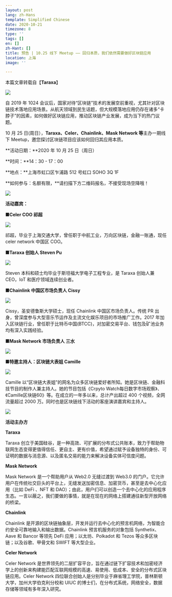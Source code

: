 ```yaml
---
layout: post
lang: zh-Hans
template: Simplified Chinese
date: 2020-10-21
timezone: 8
type: ''
tags: []
en: []
zh-Hant: []
title: 预告 | 10.25 线下 Meetup —— 回归本质，我们依然需要做好区块链应用
location: 上海
image: ''

---
```

本篇文章转载自【**Taraxa**】

![](https://mmbiz.qpic.cn/mmbiz_jpg/QpV1OYwdMHB5d8NIwWa911cIk4gPWMgHcsHsgbIia6llJicNdFFDiatzFZduYdDnWm5nIDsYZrabxNvP5glqHkmAQ/640?wx_fmt=jpeg&tp=webp&wxfrom=5&wx_lazy=1&wx_co=1)

自 2019 年 1024 会议后，国家对待“区块链”技术的发展空前重视，尤其针对区块链技术落地应用场景。从航天领域到民生话题，但大规模落地应用仍存在诸多“卡脖子”的因素，如何做好区块链应用，推动区块链产业发展，成为当下的热门议题。

10 月 25 日(周日），**Taraxa、Celer、Chainlink、Mask Network 等**主办一期线下 Meetup，邀您探讨区块链项目应该如何回归其应用本质。

\**活动日期：**2020 年 10 月 25 日（周日）

\**时间：**14：30 - 17：00

\**地点：**上海市虹口区乍浦路 512 号虹口 SOHO 3Q 1F

\**如何参与：名额有限，**请扫描下方二维码报名，不接受现场空降哦！

![](https://mmbiz.qpic.cn/mmbiz_png/PB5nx6mqL5GlKiaWduAn5qick5rBMeicLrtLKZu7YFZ4Ik8c2zwVGP7Q6OicRJpmMic0mynV7zbicvfqvoKcdZm9YzUg/640?wx_fmt=png&tp=webp&wxfrom=5&wx_lazy=1&wx_co=1)

**活动嘉宾：**

**■Celer COO 祁超**

![](https://mmbiz.qpic.cn/mmbiz_jpg/QpV1OYwdMHB5d8NIwWa911cIk4gPWMgHFonwdQWAvcqj9nJR2yTyIwekoY76WSXYnmpt5CBUxcAFcZwXUKsFUw/640?wx_fmt=jpeg&tp=webp&wxfrom=5&wx_lazy=1&wx_co=1)

祁超，毕业于上海交通大学，曾任职于中航工业，万向区块链，金融一账通，现任 celer network 中国区 COO。

**■Taraxa 创始人 Steven Pu**

![](https://mmbiz.qpic.cn/mmbiz_jpg/QpV1OYwdMHB5d8NIwWa911cIk4gPWMgHSHuYQepU4LhKHtjkTt9KZSGx0TKDYop5IdQklPLeQXzVnNMFCdu5Cw/640?wx_fmt=jpeg&tp=webp&wxfrom=5&wx_lazy=1&wx_co=1)

Steven 本科和硕士均毕业于斯坦福大学电子工程专业，是 Taraxa 创始人兼 CEO，IoT 和医疗领域连续创业者。

**■Chainlink 中国区市场负责人 Cissy**

![](https://mmbiz.qpic.cn/mmbiz_jpg/QpV1OYwdMHB5d8NIwWa911cIk4gPWMgHsZ6A24dnWcgbqYdcU3oOYkiaN7N26eHKMKhVJuPvXPeDurDVI3OpQMg/640?wx_fmt=jpeg&tp=webp&wxfrom=5&wx_lazy=1&wx_co=1)

Cissy，圣安德鲁斯大学硕士，现任 Chainlink 中国区市场负责人。传统 PR 出身，曾深度参与大型音乐节运作及主流文化娱乐项目的市场推广工作。2017 年加入区块链行业，曾任职于比特币中国(BTCC)，对加密交易平台、钱包及矿池业务均有深入实践经验。

**■Mask Network 市场负责人 三水**

![](https://mmbiz.qpic.cn/mmbiz_jpg/QpV1OYwdMHB5d8NIwWa911cIk4gPWMgHRTrJLkTcdzQ4kZkfDDfjFc8IqqZGs9mJiajHXqqBV83qwELbGRCkCLg/640?wx_fmt=jpeg&tp=webp&wxfrom=5&wx_lazy=1&wx_co=1)

**■特邀主持人：区块链大表姐 Camille**

![](https://mmbiz.qpic.cn/mmbiz_jpg/PB5nx6mqL5GlKiaWduAn5qick5rBMeicLrtXcdkdKZqEY0YURYK6hZEj5OzCIiaiaMbnZHdm2ibIxuTmEtu4Z9C0osQA/640?wx_fmt=jpeg&tp=webp&wxfrom=5&wx_lazy=1&wx_co=1)

Camille 以“区块链大表姐”的网名为众多区块链爱好者所知。她是区块链、金融科技节目的制作人兼主持人。她的节目包括《Crpyto Watch每日数字市场观察》、《Camille区块链60》等。在成立的一年多以来，总计产出超过 400 个视频，全网流量超过 2000 万。同时也是区块链线下活动的客座演讲嘉宾和主持人。

![](https://mmbiz.qpic.cn/mmbiz_gif/PB5nx6mqL5GlKiaWduAn5qick5rBMeicLrt2c8RwRyMGXJRPhgCZo3ZNKQQEAEBh0EMpv151HmFS7ibtoZxnql0Hfg/640?wx_fmt=gif&tp=webp&wxfrom=5&wx_lazy=1)

**活动主办方**

**Taraxa**

Taraxa 创立于美国硅谷，是一种高效、可扩展的分布式公共账本，致力于帮助物联网生态变得更值得信任、更自主、更有价值，希望通过赋予设备独特的身份、可证明的数据与消息源、以及匿名交易的能力来解决设备实体可信度问题。

**Mask Network**

Mask Network 是一个帮助用户从 Web2.0 无缝过渡到 Web3.0 的门户。它允许用户在传统社交巨头的平台上，无缝发送加密信息、加密货币，甚至是去中心化应用（比如 DeFi 、NFT 和 DAO）；由此，用户们可以创造一个去中心化的应用程序生态。一言以蔽之，我们要做的事情，就是在现在的网络上搭建通往新型开放网络的桥梁。

**Chainlink**

Chainlink 是开源的区块链抽象层，开发并运行去中心化的预言机网络，为智能合约安全可靠地输入和输出数据。Chainlink 预言机服务的对象包括 Synthetix、Aave 和 Bancor 等领先 DeFi 应用；以太坊、Polkadot 和 Tezos 等众多区块链；以及谷歌、甲骨文和 SWIFT 等大型企业。

**Celer Network**

Celer Network 是世界领先的二层扩容平台，旨在通过链下扩容技术和加密经济学上的创新来构建能匹配互联网规模的高速、易使用、低成本、安全的分布式区块链应用。Celer Network 四位联合创始人是分别毕业于麻省理工学院，普林斯顿大学，加州大学伯克利分校和 UIUC 的博士们，在分布式系统，网络安全，数据存储等领域有多年深入研究。